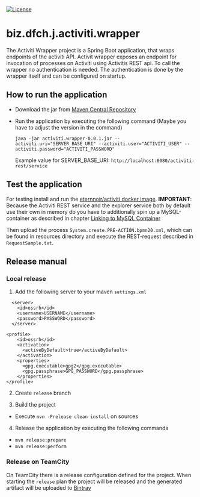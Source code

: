 [![License](https://img.shields.io/badge/license-Apache%20License%202.0-blue.svg)](https://github.com/dfch/biz.dfch.j.activiti.wrapper/blob/master/LICENSE)
# biz.dfch.j.activiti.wrapper

The Activiti Wrapper project is a Spring Boot application, that wraps endpoints of the activiti API. Activit wrapper exposes an endpoint for invocation of processes on Activiti using Activitis REST api. To call the wrapper no authentication is needed. The authentication is done by the wrapper itself and can be configured on startup.

## How to run the application

* Download the jar from [Maven Central Repository](http://search.maven.org/#artifactdetails%7Cbiz.dfch.j%7Cactiviti.wrapper%7C0.0.6%7Cjar)
* Run the application by executing the following command (Maybe you have to adjust the version in the command)

  `java -jar activiti.wrapper-0.0.1.jar --activiti.uri="SERVER_BASE_URI" --activiti.user="ACTIVITI_USER" --activiti.password="ACTIVITI_PASSWORD"`

  Example value for SERVER_BASE_URI: `http://localhost:8080/activiti-rest/service`

## Test the application

For testing install and run the [eternnoir/activiti docker image](https://registry.hub.docker.com/u/eternnoir/activiti/).
**IMPORTANT**: Because the Activiti REST service and the explorer service both by default use their own in memory db you have to additionally spin up a MySQL-container as described in chapter [Linking to MySQL Container](https://github.com/eternnoir/activiti#linking-to-mysql-container)

Then upload the process `System.create.PRE-ACTION.bpmn20.xml`, which can be found in resources directory and execute the REST-request described in `RequestSample.txt`.


## Release manual

### Local release

1. Add the following server to your maven `settings.xml`
  ```
    <server>
      <id>ossrh</id>
      <username>USERNAME</username>
      <password>PASSWORD</password>
    </server>
  ```

  ```
  <profile>
      <id>ossrh</id>
      <activation>
        <activeByDefault>true</activeByDefault>
      </activation>
      <properties>
        <gpg.executable>gpg2</gpg.executable>
        <gpg.passphrase>GPG_PASSWORD</gpg.passphrase>
      </properties>
  </profile>
  ```

2. Create `release` branch

3. Build the project

  * Execute `mvn -Prelease clean install` on sources

4. Release the application by executing the following commands

  * `mvn release:prepare`
  * `mvn release:perform`


### Release on TeamCity

On TeamCity there is a release configuration defined for the project. When starting the `release` plan the project will be released and the generated artifact will be uploaded to [Bintray](https://bintray.com/rufer7/maven/biz.dfch.activiti.wrapper/view)
